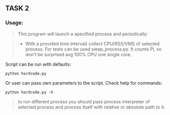 ## TASK 2

### Usage:
> This program will launch a specified process and periodically:

> - With a provided time interval) collect CPU/RSS/VMS of selected process.
> For tests can be used sleep_process.py.
> It counts Pi, so don't be surprised avg 100% CPU one single core.

Script can be run with defaults:
```
python hardcode.py
```
Or user can pass own parameters to the script.
Check help for commands:
```
python hardcode.py -h
```
> to run different process you should pass process interpreter of selected process
> and process itself with relative or absolute path to it.
